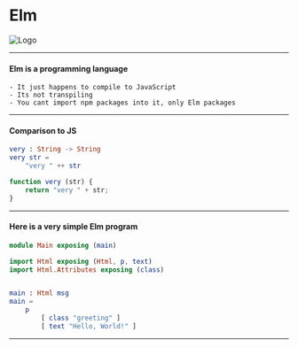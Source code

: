 # Elm

![Logo](https://upload.wikimedia.org/wikipedia/commons/thumb/f/f3/Elm_logo.svg/1200px-Elm_logo.svg.png)

---

#### Elm is a programming language

```
- It just happens to compile to JavaScript
- Its not transpiling
- You cant import npm packages into it, only Elm packages
```


---

#### Comparison to JS
```elm
very : String -> String
very str =
	"very " ++ str
```
```javascript
function very (str) {
	return "very " + str;
}
```

---

#### Here is a very simple Elm program

```elm
module Main exposing (main)

import Html exposing (Html, p, text)
import Html.Attributes exposing (class)


main : Html msg
main =
	p
		[ class "greeting" ]
		[ text "Hello, World!" ]
```

---

